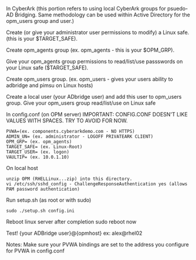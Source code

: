 In CyberArk (this portion refers to using local CyberArk groups for psuedo-AD Bridging. Same methodology can be used within Active Directory for the opm_users group and user.)

Create (or give your administrator user permissions to modify) a Linux safe. (this is your $TARGET_SAFE).
	
Create opm_agents group (ex. opm_agents - this is your $OPM_GRP).
		
Give your opm_agents group permissions to read/list/use passswords on your Linux safe ($TARGET_SAFE).
	
Create opm_users group. (ex. opm_users - gives your users ability to adbridge and pimsu on Linux hosts)
		
Create a local user (your ADbridge user) and add this user to opm_users group. Give your opm_users group read/list/use on Linux safe


In config.conf (on OPM server) IMPORTANT: CONFIG.CONF DOESN'T LIKE VALUES WITH SPACES. TRY TO AVOID FOR NOW.
	
	PVWA=(ex. components.cyberarkdemo.com - NO HTTPS)
	ADMIN_UN= (ex. administrator - LOGOFF PRIVATEARK CLIENT)
	OPM_GRP= (ex. opm_agents)
	TARGET_SAFE= (ex. Linux-Root)
	TARGET_USER= (ex. logon)
	VAULTIP= (ex. 10.0.1.10)

On local host
	
	unzip OPM (RHELLinux...zip) into this directory.
	vi /etc/ssh/sshd_config - ChallengeResponseAuthentication yes (allows PAM password authentication)
	
Run setup.sh (as root or with sudo)
	
	sudo ./setup.sh config.ini

Reboot linux server after completion
	sudo reboot now
	
Test!
	{your ADBridge user}@{opmhost}
	ex: alex@rhel02
	

Notes:
Make sure your PVWA bindings are set to the address you configure for PVWA in config.conf


